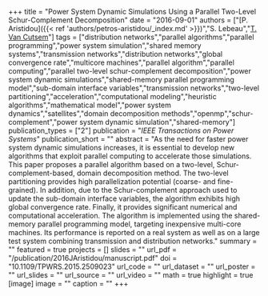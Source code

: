 +++
title = "Power System Dynamic Simulations Using a Parallel Two-Level Schur-Complement Decomposition"
date = "2016-09-01"
authors = ["[P. Aristidou]({{< ref 'authors/petros-aristidou/_index.md' >}})","S. Lebeau","[T. Van Cutsem](https://scholar.google.com/citations?user=rFDmBaIAAAAJ)"]
tags = ["distribution networks","parallel algorithms","parallel programming","power system simulation","shared memory systems","transmission networks","distribution networks","global convergence rate","multicore machines","parallel algorithm","parallel computing","parallel two-level schur-complement decomposition","power system dynamic simulations","shared-memory parallel programming model","sub-domain interface variables","transmission networks","two-level partitioning","acceleration","computational modeling","heuristic algorithms","mathematical model","power system dynamics","satellites","domain decomposition methods","openmp","schur-complement","power system dynamic simulation","shared-memory"]
publication_types = ["2"]
publication = "_IEEE Transactions on Power Systems_"
publication_short = ""
abstract = "As the need for faster power system dynamic simulations increases, it is essential to develop new algorithms that exploit parallel computing to accelerate those simulations. This paper proposes a parallel algorithm based on a two-level, Schur-complement-based, domain decomposition method. The two-level partitioning provides high parallelization potential (coarse- and fine-grained). In addition, due to the Schur-complement approach used to update the sub-domain interface variables, the algorithm exhibits high global convergence rate. Finally, it provides significant numerical and computational acceleration. The algorithm is implemented using the shared-memory parallel programming model, targeting inexpensive multi-core machines. Its performance is reported on a real system as well as on a large test system combining transmission and distribution networks."
summary = ""
featured = true
projects = []
slides = ""
url_pdf = "/publication/2016JAristidou/manuscript.pdf"
doi = "10.1109/TPWRS.2015.2509023"
url_code = ""
url_dataset = ""
url_poster = ""
url_slides = ""
url_source = ""
url_video = ""
math = true
highlight = true
[image]
image = ""
caption = ""
+++

